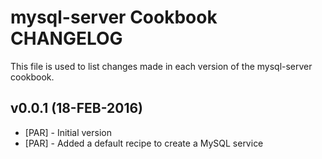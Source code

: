 mysql-server Cookbook CHANGELOG
========================
This file is used to list changes made in each version of the mysql-server cookbook.

v0.0.1 (18-FEB-2016)
--------------------
- [PAR] - Initial version
- [PAR] - Added a default recipe to create a MySQL service
